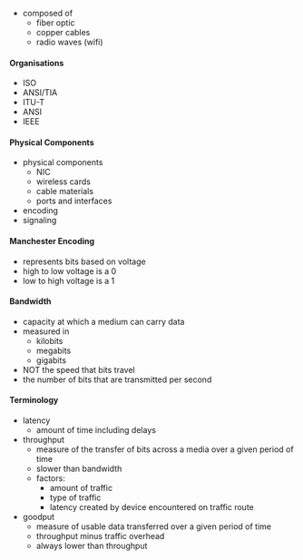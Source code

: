 - composed of 
	- fiber optic
	- copper cables
	- radio waves (wifi)

#### Organisations
- ISO
- ANSI/TIA
- ITU-T
- ANSI
- IEEE

#### Physical Components
- physical components
	- NIC
	- wireless cards
	- cable materials
	- ports and interfaces
- encoding
- signaling

#### Manchester Encoding
- represents bits based on voltage
- high to low voltage is a 0
- low to high voltage is a 1

#### Bandwidth
- capacity at which a medium can carry data
- measured in
	- kilobits
	- megabits
	- gigabits
- NOT the speed that bits travel
- the number of bits that are transmitted per second

#### Terminology
- latency
	- amount of time including delays
- throughput
	- measure of the transfer of bits across a media over a given period of time
	- slower than bandwidth
	- factors:
		- amount of traffic
		- type of traffic
		- latency created by device encountered on traffic route
- goodput
	- measure of usable data transferred over a given period of time
	- throughput minus traffic overhead
	- always lower than throughput